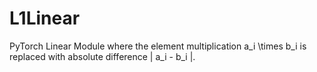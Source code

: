 # L1Linear
PyTorch Linear Module where the element multiplication a_i \times b_i is replaced with absolute difference | a_i - b_i |.
